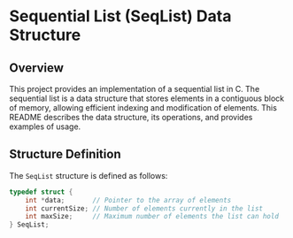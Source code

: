 # Sequential List (SeqList) Data Structure

## Overview

This project provides an implementation of a sequential list in C. The sequential list is a data structure that stores elements in a contiguous block of memory, allowing efficient indexing and modification of elements. This README describes the data structure, its operations, and provides examples of usage.

## Structure Definition

The `SeqList` structure is defined as follows:

```c
typedef struct {
    int *data;       // Pointer to the array of elements
    int currentSize; // Number of elements currently in the list
    int maxSize;     // Maximum number of elements the list can hold
} SeqList;
